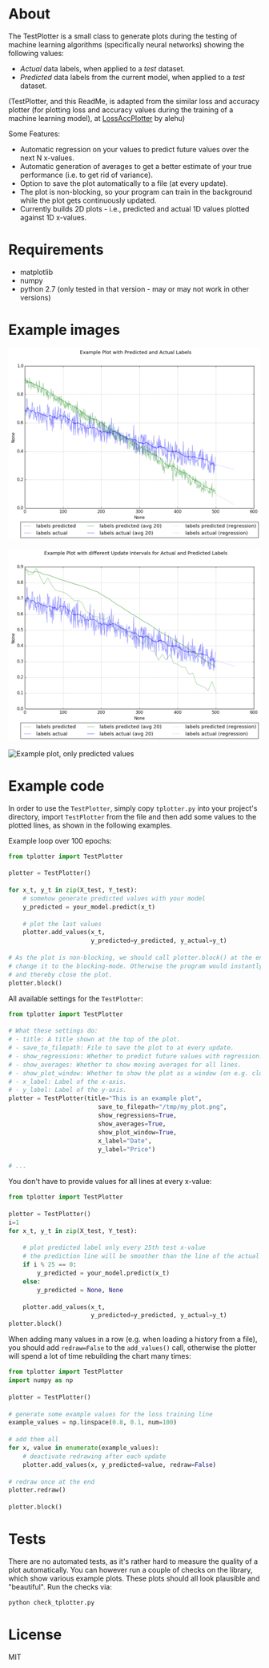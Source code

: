 # About

The TestPlotter is a small class to generate plots during the testing of machine learning algorithms (specifically neural networks) showing the following values:
* _Actual_ data labels, when applied to a _test_ dataset.
* _Predicted_ data labels from the current model, when applied to a _test_ dataset.

(TestPlotter, and this ReadMe, is adapted from the similar loss and accuracy plotter (for plotting loss and accuracy values during the training of a machine learning model), at [LossAccPlotter](https://github.com/aleju/LossAccPlotter) by alehu)

Some Features:
* Automatic regression on your values to predict future values over the next N x-values.
* Automatic generation of averages to get a better estimate of your true performance (i.e. to get rid of variance).
* Option to save the plot automatically to a file (at every update).
* The plot is non-blocking, so your program can train in the background while the plot gets continuously updated.
* Currently builds 2D plots - i.e., predicted and actual 1D values plotted against 1D x-values.

# Requirements

* matplotlib
* numpy
* python 2.7 (only tested in that version - may or may not work in other versions)

# Example images

![Example plot with predicted and actual values](images/example_plot.png?raw=true "Example plot with predicted and actual values")

![Example plot, different update intervals](images/example_plot_update_intervals.png?raw=true "Example plot, different update intervals")

![Example plot, only predicted values](images/example_plot_only_predictio.png?raw=true "Example plot, only prediced values")

# Example code

In order to use the `TestPlotter`, simply copy `tplotter.py` into your project's directory, import `TestPlotter` from the file and then add some values to the plotted lines, as shown in the following examples.

Example loop over 100 epochs:

```python
from tplotter import TestPlotter

plotter = TestPlotter()

for x_t, y_t in zip(X_test, Y_test):
    # somehow generate predicted values with your model
    y_predicted = your_model.predict(x_t)

    # plot the last values
    plotter.add_values(x_t,
                       y_predicted=y_predicted, y_actual=y_t)

# As the plot is non-blocking, we should call plotter.block() at the end, to
# change it to the blocking-mode. Otherwise the program would instantly end
# and thereby close the plot.
plotter.block()
```

All available settings for the `TestPlotter`:

```python
from tplotter import TestPlotter

# What these settings do:
# - title: A title shown at the top of the plot.
# - save_to_filepath: File to save the plot to at every update.
# - show_regressions: Whether to predict future values with regression.
# - show_averages: Whether to show moving averages for all lines.
# - show_plot_window: Whether to show the plot as a window (on e.g. clusters you might want to deactivate that and only save to a file).
# - x_label: Label of the x-axis.
# - y_label: Label of the y-axis.
plotter = TestPlotter(title="This is an example plot",
                         save_to_filepath="/tmp/my_plot.png",
                         show_regressions=True,
                         show_averages=True,
                         show_plot_window=True,
                         x_label="Date",
                         y_label="Price")

# ...
```

You don't have to provide values for all lines at every x-value:

```python
from tplotter import TestPlotter

plotter = TestPlotter()
i=1
for x_t, y_t in zip(X_test, Y_test):

    # plot predicted label only every 25th test x-value
    # the prediction line will be smoother than the line of the actual dataset
    if i % 25 == 0:
        y_predicted = your_model.predict(x_t)
    else:
        y_predicted = None, None

    plotter.add_values(x_t,
                       y_predicted=y_predicted, y_actual=y_t)
plotter.block()
```

When adding many values in a row (e.g. when loading a history from a file), you should add `redraw=False` to the `add_values()` call, otherwise the plotter will spend a lot of time rebuilding the chart many times:

```python
from tplotter import TestPlotter
import numpy as np

plotter = TestPlotter()

# generate some example values for the loss training line
example_values = np.linspace(0.8, 0.1, num=100)

# add them all
for x, value in enumerate(example_values):
    # deactivate redrawing after each update
    plotter.add_values(x, y_predicted=value, redraw=False)

# redraw once at the end
plotter.redraw()

plotter.block()
```


# Tests

There are no automated tests, as it's rather hard to measure the quality of a plot automatically.
You can however run a couple of checks on the library, which show various example plots.
These plots should all look plausible and "beautiful".
Run the checks via:

```python
python check_tplotter.py
```

# License

MIT
